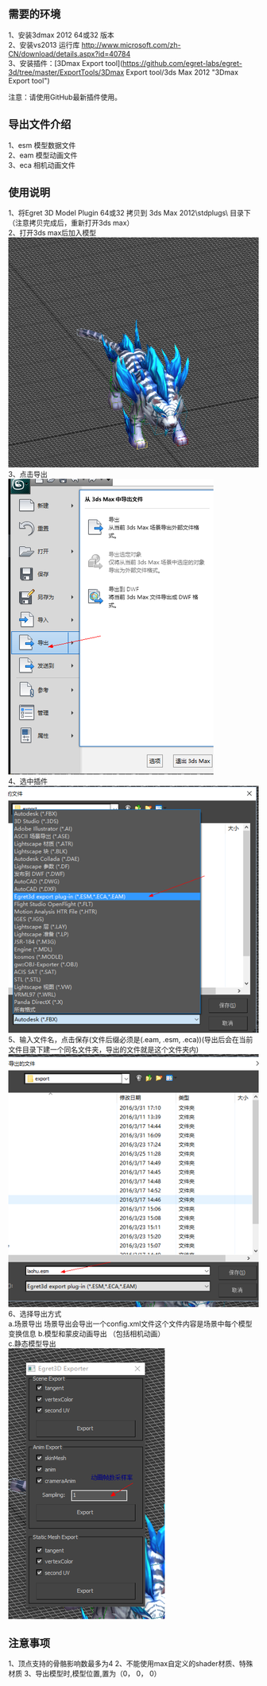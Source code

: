 ## 需要的环境 ##
1、安装3dmax 2012 64或32 版本  
2、安装vs2013 运行库 http://www.microsoft.com/zh-CN/download/details.aspx?id=40784  
3、安装插件：[3Dmax Export tool](https://github.com/egret-labs/egret-3d/tree/master/ExportTools/3Dmax Export tool/3ds Max 2012 "3Dmax Export tool")

注意：请使用GitHub最新插件使用。

## 导出文件介绍 ##
1、esm 模型数据文件  
2、eam 模型动画文件  
3、eca 相机动画文件  

## 使用说明 ##
1、将Egret 3D Model Plugin 64或32 拷贝到 3ds Max 2012\stdplugs\  目录下（注意拷贝完成后，重新打开3ds max）  
2、打开3ds max后加入模型  
![](575cd9e8abcbf.png)  
3、点击导出  
![](575cd9e8c3a14.png)   
4、选中插件  
![](575cd9e8dc76d.png)   
5、输入文件名，点击保存(文件后缀必须是(.eam, .esm, .eca))(导出后会在当前文件目录下建一个同名文件夹，导出的文件就是这个文件夹内)  
![](5.png)  
6、选择导出方式   
	a.场景导出  场景导出会导出一个config.xml文件这个文件内容是场景中每个模型变换信息
	b.模型和蒙皮动画导出 （包括相机动画）  
	c.静态模型导出   
![](575cd9e909b38.png)   

## 注意事项 ##
1、顶点支持的骨骼影响数最多为4
2、不能使用max自定义的shader材质、特殊材质
3、导出模型时,模型位置,置为（0， 0， 0）